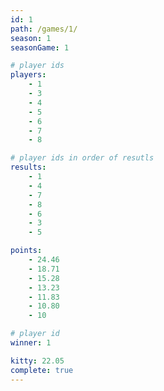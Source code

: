 ```yaml
---
id: 1
path: /games/1/
season: 1
seasonGame: 1

# player ids
players:
    - 1
    - 3
    - 4
    - 5
    - 6
    - 7
    - 8

# player ids in order of resutls
results:
    - 1
    - 4
    - 7
    - 8
    - 6
    - 3
    - 5

points:
    - 24.46
    - 18.71
    - 15.28
    - 13.23
    - 11.83
    - 10.80
    - 10

# player id
winner: 1

kitty: 22.05
complete: true
---
```

